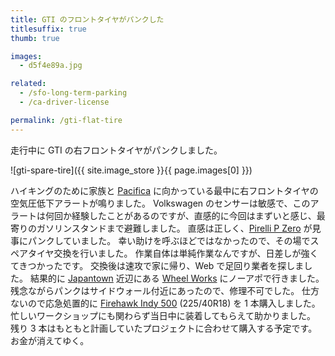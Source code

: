 ```yaml
---
title: GTI のフロントタイヤがパンクした
titlesuffix: true
thumb: true

images:
  - d5f4e89a.jpg

related:
  - /sfo-long-term-parking
  - /ca-driver-license

permalink: /gti-flat-tire
---
```


走行中に GTI の右フロントタイヤがパンクしました。

![gti-spare-tire]({{ site.image_store }}{{ page.images[0] }})

ハイキングのために家族と [Pacifica](https://en.wikipedia.org/wiki/Pacifica,_California) に向かっている最中に右フロントタイヤの空気圧低下アラートが鳴りました。
Volkswagen のセンサーは敏感で、このアラートは何回か経験したことがあるのですが、直感的に今回はまずいと感じ、最寄りのガソリンスタンドまで避難しました。
直感は正しく、[Pirelli P Zero](https://www.pirelli.com/tyres/en-ww/car/find-your-tyres/products-sheet/p-zero) が見事にパンクしていました。
幸い助けを呼ぶほどではなかったので、その場でスペアタイヤ交換を行いました。
作業自体は単純作業なんですが、日差しが強くてきつかったです。
交換後は速攻で家に帰り、Web で足回り業者を探しました。
結果的に [Japantown](https://ja.wikipedia.org/wiki/%E3%82%B8%E3%83%A3%E3%83%91%E3%83%B3%E3%82%BF%E3%82%A6%E3%83%B3_(%E3%82%B5%E3%83%B3%E3%83%95%E3%83%A9%E3%83%B3%E3%82%B7%E3%82%B9%E3%82%B3)) 近辺にある [Wheel Works](https://www.yelp.com/biz/wheel-works-san-francisco-3) にノーアポで行きました。
残念ながらパンクはサイドウォール付近にあったので、修理不可でした。
仕方ないので応急処置的に [Firehawk Indy 500](https://www.firestonetire.com/tire/firehawk-indy-500) (225/40R18) を 1 本購入しました。
忙しいワークショップにも関わらず当日中に装着してもらえて助かりました。
残り 3 本はもともと計画していたプロジェクトに合わせて購入する予定です。
お金が消えてゆく。
